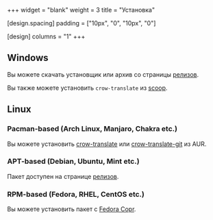 +++
widget = "blank"
weight = 3
title = "Установка"

[design.spacing]
  padding = ["10px", "0", "10px", "0"]
  
[design]
  columns = "1"
+++

## Windows

Вы можете скачать установщик или архив со страницы [релизов](https://github.com/crow-translate/crow-translate/releases/latest).

Вы также можете установить `crow-translate` из [scoop](https://scoop.sh).

## Linux

### Pacman-based (Arch Linux, Manjaro, Chakra etc.)

Вы можете установить [crow-translate](https://aur.archlinux.org/packages/crow-translate) или [crow-translate-git](https://aur.archlinux.org/packages/crow-translate-git) из AUR.

### APT-based (Debian, Ubuntu, Mint etc.)

Пакет доступен на странице [релизов](https://github.com/crow-translate/crow-translate/releases/latest).

### RPM-based (Fedora, RHEL, CentOS etc.)

Вы можете установить пакет с [Fedora Copr](https://copr.fedorainfracloud.org/coprs/faezebax/crow-translate).
